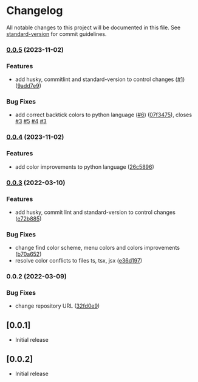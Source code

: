 # Changelog

All notable changes to this project will be documented in this file. See [standard-version](https://github.com/conventional-changelog/standard-version) for commit guidelines.

### [0.0.5](https://github.com/zoekjs/neon-lights-dark-theme-vscode/compare/v0.0.3...v0.0.5) (2023-11-02)


### Features

* add husky, commitlint and standard-version to control changes ([#1](https://github.com/zoekjs/neon-lights-dark-theme-vscode/issues/1)) ([9add7e9](https://github.com/zoekjs/neon-lights-dark-theme-vscode/commit/9add7e9d7fa83d8c5ff5ef491b3db7f1729bb1f1))


### Bug Fixes

* add correct backtick colors to python language ([#6](https://github.com/zoekjs/neon-lights-dark-theme-vscode/issues/6)) ([07f3475](https://github.com/zoekjs/neon-lights-dark-theme-vscode/commit/07f3475ed444055955132d4ba8622dacf2115157)), closes [#3](https://github.com/zoekjs/neon-lights-dark-theme-vscode/issues/3) [#5](https://github.com/zoekjs/neon-lights-dark-theme-vscode/issues/5) [#4](https://github.com/zoekjs/neon-lights-dark-theme-vscode/issues/4) [#3](https://github.com/zoekjs/neon-lights-dark-theme-vscode/issues/3)

### [0.0.4](https://github.com/zoekjs/neon-lights-dark-theme-vscode/compare/v0.0.3...v0.0.4) (2023-11-02)

### Features

- add color improvements to python language ([26c5896](https://github.com/zoekjs/neon-lights-dark-theme-vscode/pull/4/commits/26c58968fef26e5b3106f4e4aa4d5737eaf12b73))

### [0.0.3](https://github.com/zoekjs/neon-lights-dark-theme-vscode/compare/v0.0.2...v0.0.3) (2022-03-10)

### Features

- add husky, commit lint and standard-version to control changes ([e72b885](https://github.com/zoekjs/neon-lights-dark-theme-vscode/commit/e72b8854e498ca66c84a4d555c78aea0b9f630bd))

### Bug Fixes

- change find color scheme, menu colors and colors improvements ([b70a652](https://github.com/zoekjs/neon-lights-dark-theme-vscode/commit/b70a652de25114f2c6c38ab15a4e0c57ecb46bf5))
- resolve color conflicts to files ts, tsx, jsx ([e36d197](https://github.com/zoekjs/neon-lights-dark-theme-vscode/commit/e36d197481d60c8163a2f414ec4cc88695610c10))

### 0.0.2 (2022-03-09)

### Bug Fixes

- change repository URL ([32fd0e9](https://github.com/zoekjs/neon-lights-dark-theme-vscode/commit/32fd0e9be302ea43a00daac2675d85b0e86bf006))

## [0.0.1]

- Initial release

## [0.0.2]

- Initial release

